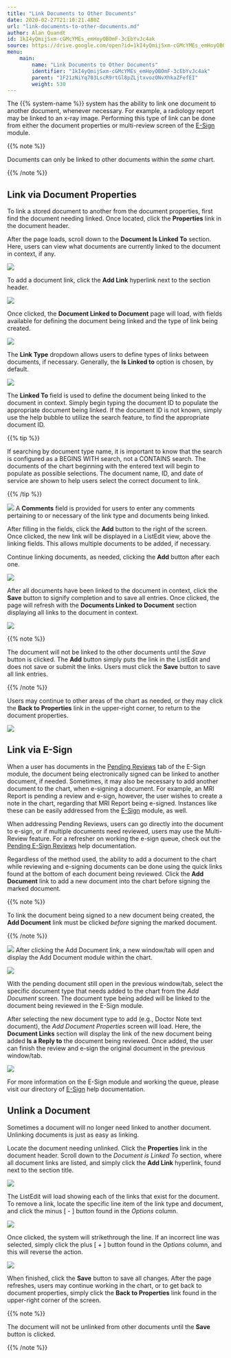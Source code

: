 ```yaml
---
title: "Link Documents to Other Documents"
date: 2020-02-27T21:10:21.480Z
url: "link-documents-to-other-documents.md"
author: Alan Quandt
id: 1kI4yQmijSxm-cGMcYMEs_emHoyOBOmF-3cEbYvJc4ak
source: https://drive.google.com/open?id=1kI4yQmijSxm-cGMcYMEs_emHoyOBOmF-3cEbYvJc4ak
menu:
    main:
        name: "Link Documents to Other Documents"
        identifier: "1kI4yQmijSxm-cGMcYMEs_emHoyOBOmF-3cEbYvJc4ak"
        parent: "1F21zNiYq703LscR9rtGl8pZLjtxvozONvXhkaZFefEI"
        weight: 530
---
```

The {{% system-name %}} system has the ability to link one document to another document, whenever necessary. For example, a radiology report may be linked to an x-ray image. Performing this type of link can be done from either the document properties or multi-review screen of the [E-Sign](https://system/?func=esign) module.

{{% note %}}

Documents can only be linked to other documents within the *same* chart.

{{% /note %}}


## Link via Document Properties

To link a stored document to another from the document properties, first find the document needing linked. Once located, click the **Properties** link in the document header.

After the page loads, scroll down to the **Document Is Linked To** section. Here, users can view what documents are currently linked to the document in context, if any.

![](external_files/b2896b28ae237c5e894be27114bd1a32.png)

To add a document link, click the **Add Link** hyperlink next to the section header.

![](external_files/335afab2dea94f5b6ba39799d6369aec.png)

Once clicked, the **Document Linked to Document** page will load, with fields available for defining the document being linked and the type of link being created.

![](external_files/c54cf3728f57fbbfb6dfbaa409842732.png)

The **Link Type** dropdown allows users to define types of links between documents, if necessary. Generally, the **Is Linked to** option is chosen, by default.

![](external_files/6acbde1f38792edae3bd8863feb02e18.png)

The **Linked To** field is used to define the document being linked to the document in context. Simply begin typing the document ID to populate the appropriate document being linked. If the document ID is not known, simply use the help bubble  to utilize the search feature, to find the appropriate document ID.

{{% tip %}}

If searching by document type name, it is important to know that the search is configured as a BEGINS WITH search, not a CONTAINS search. The documents of the chart beginning with the entered text will begin to populate as possible selections. The document name, ID, and date of service are shown to help users select the correct document to link.

{{% /tip %}}


![](external_files/8c459e2d345674b625942d49bbcecd05.png)
A **Comments** field is provided for users to enter any comments pertaining to or necessary of the link type and documents being linked.

After filling in the fields, click the **Add** button to the right of the screen. Once clicked, the new link will be displayed in a ListEdit view, above the linking fields. This allows multiple documents to be added, if necessary.

Continue linking documents, as needed, clicking the **Add** button after each one.

![](external_files/891e99407cf23ee665dcc7220179a783.png)

After all documents have been linked to the document in context, click the **Save** button to signify completion and to save all entries. Once clicked, the page will refresh with the **Documents Linked to Document** section displaying all links to the document in context.

![](external_files/69af951142ced6d856c58bee0b145af1.png)

{{% note %}}

The document will not be linked to the other documents until the *Save* button is clicked. The **Add** button simply puts the link in the ListEdit and does not save or submit the links. Users must click the **Save** button to save all link entries.

{{% /note %}}


Users may continue to other areas of the chart as needed, or they may click the **Back to Properties** link in the upper-right corner, to return to the document properties.

![](external_files/cd4cccff6fcbcdeb39ddb0d620ab1dd2.png)

## Link via E-Sign

When a user has documents in the [Pending Reviews](https://system/?f=esign&t=Pending+Reviews&tabmodule=esign&tabselect=Pending+Reviews) tab of the E-Sign module, the document being electronically signed can be linked to another document, if needed. Sometimes, it may also be necessary to add another document to the chart, when e-signing a document. For example, an MRI Report is pending a review and e-sign, however, the user wishes to create a note in the chart, regarding that MRI Report being e-signed. Instances like these can be easily addressed from the [E-Sign](https://system/?func=esign) module, as well.

When addressing Pending Reviews, users can go directly into the document to e-sign, or if multiple documents need reviewed, users may use the Multi-Review feature. For a refresher on working the e-sign queue, check out the [Pending E-Sign Reviews](pending-e-sign-reviews.md) help documentation.

Regardless of the method used, the ability to add a document to the chart while reviewing and e-signing documents can be done using the quick links found at the bottom of each document being reviewed. Click the **Add Document** link to add a new document into the chart before signing the marked document.

{{% note %}}

To link the document being signed to a new document being created, the **Add Document** link must be clicked *before* signing the marked document.

{{% /note %}}


![](external_files/e8823ec20f3bb7e5de2954842208c2dd.png)
After clicking the Add Document link, a new window/tab will open and display the Add Document module within the chart.

![](external_files/05b55b9d4f18993a82f4e0538ba9ad7c.png)

With the pending document still open in the previous window/tab, select the specific document type that needs added to the chart from the *Add Document* screen. The document type being added will be linked to the document being reviewed in the E-Sign module.

After selecting the new document type to add (e.g., Doctor Note text document), the *Add Document Properties* screen will load. Here, the **Document Links** section will display the link of the new document being added **Is a Reply to** the document being reviewed. Once added, the user can finish the review and e-sign the original document in the previous window/tab.

![](external_files/cccc6dc630ab831b9ff80351e5f526fc.png)

For more information on the E-Sign module and working the queue, please visit our directory of [E-Sign](e-sign-electronic-signature.md) help documentation.

## Unlink a Document

Sometimes a document will no longer need linked to another document. Unlinking documents is just as easy as linking.

Locate the document needing unlinked. Click the **Properties** link in the document header. Scroll down to the *Document is Linked To* section, where all document links are listed, and simply click the **Add Link** hyperlink, found next to the section title.

![](external_files/da065f6ec3f6b333752e4ca67bdf03eb.png)

The ListEdit will load showing each of the links that exist for the document. To remove a link, locate the specific line item of the link type and document, and click the minus [ - ] button found in the *Options* column.

![](external_files/aff2baefc099304b324f4f843a6cfccc.png)

Once clicked, the system will strikethrough the line. If an incorrect line was selected, simply click the plus [ + ] button found in the *Options* column, and this will reverse the action.

![](external_files/3b8308687eea6cf34badcfa5a342bce7.png)

When finished, click the **Save** button to save all changes. After the page refreshes, users may continue working in the chart, or to get back to document properties, simply click the **Back to Properties** link found in the upper-right corner of the screen.

{{% note %}}

The document will not be unlinked from other documents until the **Save** button is clicked.

{{% /note %}}



